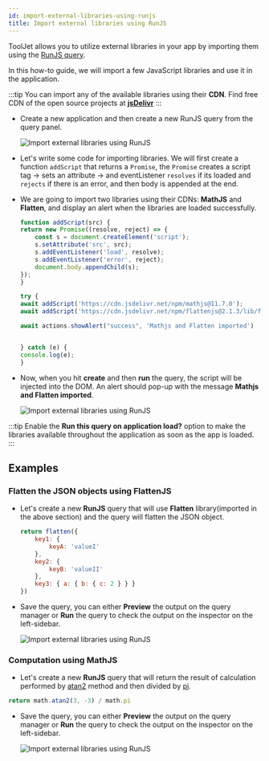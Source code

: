 ```yaml
---
id: import-external-libraries-using-runjs
title: Import external libraries using RunJS
---
```


ToolJet allows you to utilize external libraries in your app by importing them using the [RunJS query](/docs/data-sources/run-js).

In this how-to guide, we will import a few JavaScript libraries and use it in the application.

:::tip
You can import any of the available libraries using their **CDN**. Find free CDN of the open source projects at **[jsDelivr](https://www.jsdelivr.com/)**
:::

- Create a new application and then create a new RunJS query from the query panel.
    <div style={{textAlign: 'center'}}>

    <img className="screenshot-full" src="/img/how-to/import-js/newquery.png" alt="Import external libraries using RunJS" />

    </div>

- Let's write some code for importing libraries. We will first create a function `addScript` that returns a `Promise`, the `Promise` creates a script tag -> sets an attribute -> and eventListener `resolves` if its loaded and `rejects` if there is an error, and then body is appended at the end.
- We are going to import two libraries using their CDNs: **MathJS** and **Flatten**, and display an alert when the libraries are loaded successfully.
    ```js
    function addScript(src) {
    return new Promise((resolve, reject) => {
        const s = document.createElement('script');
        s.setAttribute('src', src);
        s.addEventListener('load', resolve);
        s.addEventListener('error', reject);
        document.body.appendChild(s);
    });
    }

    try {
    await addScript('https://cdn.jsdelivr.net/npm/mathjs@11.7.0');
    await addScript('https://cdn.jsdelivr.net/npm/flattenjs@2.1.3/lib/flatten.min.js');

    await actions.showAlert("success", 'Mathjs and Flatten imported')
    
    
    } catch (e) {
    console.log(e);
    }
    ```

- Now, when you hit **create** and then **run** the query, the script will be injected into the DOM. An alert should pop-up with the message **Mathjs and Flatten imported**.
    
    <div style={{textAlign: 'center'}}>

    <img className="screenshot-full" src="/img/how-to/import-js/imported.png" alt="Import external libraries using RunJS"/>

    </div>
    
:::tip
Enable the **Run this query on application load?** option to make the libraries available throughout the application as soon as the app is loaded.
:::

## Examples

### Flatten the JSON objects using FlattenJS

- Let's create a new **RunJS** query that will use **Flatten** library(imported in the above section) and the query will flatten the JSON object.
    ```js
    return flatten({
        key1: {
            keyA: 'valueI'
        },
        key2: {
            keyB: 'valueII'
        },
        key3: { a: { b: { c: 2 } } }
    })
    ```
- Save the query, you can either **Preview** the output on the query manager or **Run** the query to check the output on the inspector on the left-sidebar.

    <div style={{textAlign: 'center'}}>

    <img className="screenshot-full" src="/img/how-to/import-js/flatten.png" alt="Import external libraries using RunJS"/>

    </div>

### Computation using MathJS

- Let's create a new **RunJS** query that will return the result of calculation performed by [atan2](https://developer.mozilla.org/en-US/docs/Web/JavaScript/Reference/Global_Objects/Math/atan2) method and then divided by [pi](https://developer.mozilla.org/en-US/docs/Web/JavaScript/Reference/Global_Objects/Math/PI).
```js
return math.atan2(3, -3) / math.pi
```

- Save the query, you can either **Preview** the output on the query manager or **Run** the query to check the output on the inspector on the left-sidebar.

    <div style={{textAlign: 'center'}}>

    <img className="screenshot-full" src="/img/how-to/import-js/mathjs.png" alt="Import external libraries using RunJS"/>

    </div>
    